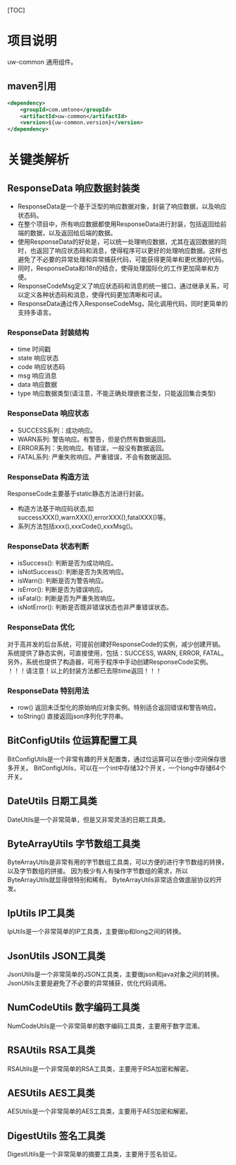 [TOC]

# 项目说明

uw-common 通用组件。

## maven引用

```xml
<dependency>
    <groupId>com.umtone</groupId>
    <artifactId>uw-common</artifactId>
    <version>${uw-common.version}</version>
</dependency>
```

# 关键类解析
## ResponseData 响应数据封装类
* ResponseData是一个基于泛型的响应数据对象，封装了响应数据，以及响应状态码。
* 在整个项目中，所有响应数据都使用ResponseData进行封装，包括返回给前端的数据，以及返回给后端的数据。
* 使用ResponseData的好处是，可以统一处理响应数据，尤其在返回数据的同时，也返回了响应状态码和消息，使得程序可以更好的处理响应数据。这样也避免了不必要的异常处理和异常捕获代码，可能获得更简单和更优雅的代码。
* 同时，ResponseData和i18n的结合，使得处理国际化的工作更加简单和方便。
* ResponseCodeMsg定义了响应状态码和消息的统一接口，通过继承关系，可以定义各种状态码和消息，使得代码更加清晰和可读。
* ResponseData通过传入ResponseCodeMsg，简化调用代码，同时更简单的支持多语言。

### ResponseData 封装结构
* time 时间戳
* state 响应状态
* code 响应状态码
* msg 响应消息
* data 响应数据
* type 响应数据类型(请注意，不能正确处理嵌套泛型，只能返回集合类型)

### ResponseData 响应状态
* SUCCESS系列：成功响应。
* WARN系列: 警告响应。有警告，但是仍然有数据返回。
* ERROR系列：失败响应。有错误，一般没有数据返回。
* FATAL系列: 严重失败响应。严重错误，不会有数据返回。

### ResponseData 构造方法
ResponseCode主要基于static静态方法进行封装。
* 构造方法基于响应码状态,如successXXX(),warnXXX(),errorXXX(),fatalXXX()等。
* 系列方法包括xxx(),xxxCode(),xxxMsg()。

### ResponseData 状态判断
* isSuccess(): 判断是否为成功响应。
* isNotSuccess(): 判断是否为失败响应。
* isWarn(): 判断是否为警告响应。
* isError(): 判断是否为错误响应。
* isFatal(): 判断是否为严重失败响应。
* isNotError(): 判断是否既非错误状态也非严重错误状态。

### ResponseData 优化
对于高并发的后台系统，可提前创建好ResponseCode的实例，减少创建开销。
系统提供了静态实例，可直接使用，包括：SUCCESS, WARN, ERROR, FATAL。
另外，系统也提供了构造器，可用于程序中手动创建ResponseCode实例。
！！！请注意！以上的封装方法都已去除time返回！！！

### ResponseData 特别用法
* row() 返回未泛型化的原始响应对象实例。特别适合返回错误和警告响应。
* toString() 直接返回json序列化字符串。

## BitConfigUtils 位运算配置工具
BitConfigUtils是一个非常有趣的开关配置类，通过位运算可以在很小空间保存很多开关。
BitConfigUtils，可以在一个int中存储32个开关，一个long中存储64个开关。

## DateUtils 日期工具类
DateUtils是一个非常简单，但是又非常灵活的日期工具类。

## ByteArrayUtils 字节数组工具类
ByteArrayUtils是非常有用的字节数组工具类，可以方便的进行字节数组的转换，以及字节数组的拼接。
因为极少有人有操作字节数组的需求，所以ByteArrayUtils就显得很特别和稀有。
ByteArrayUtils非常适合做底层协议的开发。

## IpUtils IP工具类
IpUtils是一个非常简单的IP工具类，主要做ip和long之间的转换。

## JsonUtils JSON工具类
JsonUtils是一个非常简单的JSON工具类，主要做json和java对象之间的转换。
JsonUtils主要是避免了不必要的异常捕获，优化代码调用。

## NumCodeUtils 数字编码工具类
NumCodeUtils是一个非常简单的数字编码工具类，主要用于数字混淆。

## RSAUtils RSA工具类
RSAUtils是一个非常简单的RSA工具类，主要用于RSA加密和解密。

## AESUtils AES工具类
AESUtils是一个非常简单的AES工具类，主要用于AES加密和解密。

## DigestUtils 签名工具类
DigestUtils是一个非常简单的摘要工具类，主要用于签名验证。

